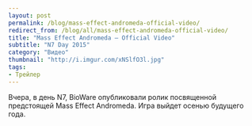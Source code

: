 ```yaml
---
layout: post
permalink: /blog/mass-effect-andromeda-official-video/
redirect_from: /blog/all/mass-effect-andromeda-official-video/
title: "Mass Effect Andromeda — Official Video"
subtitle: "N7 Day 2015"
category: "Видео"
thumbnail: "http://i.imgur.com/xNSlfO3l.jpg"
tags:
- Трейлер
---
```


<div full>
	<div class="youtube" id="Rn98FdSg-Fo"></div>
</div>

Вчера, в день N7, BioWare опубликовали ролик посвященной предстоящей Mass Effect Andromeda. Игра выйдет осенью будущего года.